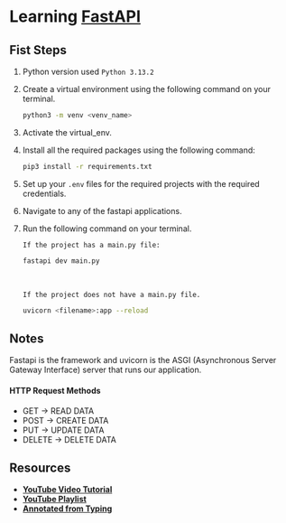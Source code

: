 # Learning [FastAPI](https://fastapi.tiangolo.com/tutorial/#run-the-code)

## Fist Steps
1. Python version used `Python 3.13.2`
2. Create a virtual environment using the following command on your terminal.
    ```bash
    python3 -m venv <venv_name>
    ```
3. Activate the virtual_env.
4. Install all the required packages using the following command:
    ``` bash
    pip3 install -r requirements.txt
    ```
5. Set up your `.env` files for the required projects with the required credentials.
6. Navigate to any of the fastapi applications.
7. Run the following command on your terminal. 
    
    `If the project has a main.py file:`
    ```bash
    fastapi dev main.py
    ```
    <br>

    `If the project does not have a main.py file.`
    ```bash
    uvicorn <filename>:app --reload
    ```
## Notes

Fastapi is the framework and uvicorn is the ASGI (Asynchronous Server Gateway Interface) server that runs our application.

#### HTTP Request Methods
- GET -> READ DATA
- POST -> CREATE DATA
- PUT -> UPDATE DATA
- DELETE -> DELETE DATA

## Resources

- [**YouTube Video Tutorial**](https://youtu.be/0sOvCWFmrtA?si=m0TAHkn3qo-n7Ok3)
- [**YouTube Playlist**](https://youtube.com/playlist?list=PLK8U0kF0E_D6l19LhOGWhVZ3sQ6ujJKq_&si=Ql6SZHEsI8XSJgzS)
- [**Annotated from Typing**](https://stackoverflow.com/questions/71898644/how-to-use-python-typing-annotated#:~:text=Annotated%20in%20python%20allows%20developers,additional%20information%20related%20to%20it.&text=This%20tells%20that%20name%20is,(metadata)%20to%20a%20reference.)
